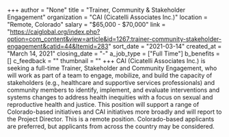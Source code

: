 +++
author = "None"
title = "Trainer, Community & Stakeholder Engagement"
organization = "CAI (Cicatelli Associates Inc.)"
location = "Remote, Colorado"
salary = "$65,000 - $70,000"
link = "https://caiglobal.org/index.php?option=com_content&view=article&id=1267:trainer-community-stakeholder-engagement&catid=44&Itemid=283"
sort_date = "2021-03-14"
created_at = "March 14, 2021"
closing_date = "-"
a_job_type = ["Full Time"]
b_benefits = []
c_feedback = ""
thumbnail = ""
+++
CAI (Cicatelli Associates Inc.) is seeking a full-time Trainer, Stakeholder and Community Engagement, who will work as part of a team to engage, mobilize, and build the capacity of stakeholders (e.g., healthcare and supportive services professionals) and community members to identify, implement, and evaluate interventions and systems changes to address health inequities with a focus on sexual and reproductive health and justice. This position will support a range of Colorado-based initiatives and CAI initiatives more broadly and will report to the Project Director. This is a remote position. Colorado-based applicants are preferred, but applicants from across the country may be considered. 


